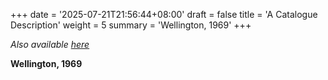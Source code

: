 +++
date = '2025-07-21T21:56:44+08:00'
draft = false
title = 'A Catalogue Description'
weight = 5
summary = 'Wellington, 1969'
+++

*Also available [here](https://peterellingerlegalepisodes.blogspot.com/2025/07/a-catalogue-description.html)*

**Wellington, 1969**
